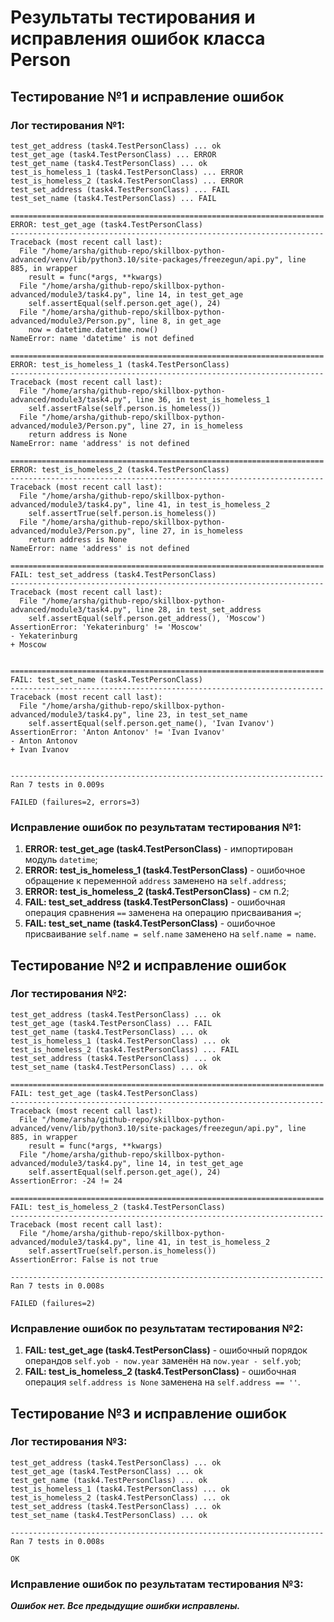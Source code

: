 # Результаты тестирования и исправления ошибок класса Person
## Тестирование №1 и исправление ошибок
### Лог тестирования №1:
```
test_get_address (task4.TestPersonClass) ... ok
test_get_age (task4.TestPersonClass) ... ERROR
test_get_name (task4.TestPersonClass) ... ok
test_is_homeless_1 (task4.TestPersonClass) ... ERROR
test_is_homeless_2 (task4.TestPersonClass) ... ERROR
test_set_address (task4.TestPersonClass) ... FAIL
test_set_name (task4.TestPersonClass) ... FAIL

======================================================================
ERROR: test_get_age (task4.TestPersonClass)
----------------------------------------------------------------------
Traceback (most recent call last):
  File "/home/arsha/github-repo/skillbox-python-advanced/venv/lib/python3.10/site-packages/freezegun/api.py", line 885, in wrapper
    result = func(*args, **kwargs)
  File "/home/arsha/github-repo/skillbox-python-advanced/module3/task4.py", line 14, in test_get_age
    self.assertEqual(self.person.get_age(), 24)
  File "/home/arsha/github-repo/skillbox-python-advanced/module3/Person.py", line 8, in get_age
    now = datetime.datetime.now()
NameError: name 'datetime' is not defined

======================================================================
ERROR: test_is_homeless_1 (task4.TestPersonClass)
----------------------------------------------------------------------
Traceback (most recent call last):
  File "/home/arsha/github-repo/skillbox-python-advanced/module3/task4.py", line 36, in test_is_homeless_1
    self.assertFalse(self.person.is_homeless())
  File "/home/arsha/github-repo/skillbox-python-advanced/module3/Person.py", line 27, in is_homeless
    return address is None
NameError: name 'address' is not defined

======================================================================
ERROR: test_is_homeless_2 (task4.TestPersonClass)
----------------------------------------------------------------------
Traceback (most recent call last):
  File "/home/arsha/github-repo/skillbox-python-advanced/module3/task4.py", line 41, in test_is_homeless_2
    self.assertTrue(self.person.is_homeless())
  File "/home/arsha/github-repo/skillbox-python-advanced/module3/Person.py", line 27, in is_homeless
    return address is None
NameError: name 'address' is not defined

======================================================================
FAIL: test_set_address (task4.TestPersonClass)
----------------------------------------------------------------------
Traceback (most recent call last):
  File "/home/arsha/github-repo/skillbox-python-advanced/module3/task4.py", line 28, in test_set_address
    self.assertEqual(self.person.get_address(), 'Moscow')
AssertionError: 'Yekaterinburg' != 'Moscow'
- Yekaterinburg
+ Moscow


======================================================================
FAIL: test_set_name (task4.TestPersonClass)
----------------------------------------------------------------------
Traceback (most recent call last):
  File "/home/arsha/github-repo/skillbox-python-advanced/module3/task4.py", line 23, in test_set_name
    self.assertEqual(self.person.get_name(), 'Ivan Ivanov')
AssertionError: 'Anton Antonov' != 'Ivan Ivanov'
- Anton Antonov
+ Ivan Ivanov


----------------------------------------------------------------------
Ran 7 tests in 0.009s

FAILED (failures=2, errors=3)
```

### Исправление ошибок по результатам тестирования №1:

1. **ERROR: test_get_age (task4.TestPersonClass)** - импортирован модуль `datetime`;
2. **ERROR: test_is_homeless_1 (task4.TestPersonClass)** - ошибочное обращение к переменной `address` заменено на `self.address`;
3. **ERROR: test_is_homeless_2 (task4.TestPersonClass)** - см п.2;
4. **FAIL: test_set_address (task4.TestPersonClass)** - ошибочная операция сравнения `==` заменена на операцию присваивания `=`;
5. **FAIL: test_set_name (task4.TestPersonClass)** - ошибочное присваивание `self.name = self.name` заменено на `self.name = name`.

## Тестирование №2 и исправление ошибок
### Лог тестирования №2:
```
test_get_address (task4.TestPersonClass) ... ok
test_get_age (task4.TestPersonClass) ... FAIL
test_get_name (task4.TestPersonClass) ... ok
test_is_homeless_1 (task4.TestPersonClass) ... ok
test_is_homeless_2 (task4.TestPersonClass) ... FAIL
test_set_address (task4.TestPersonClass) ... ok
test_set_name (task4.TestPersonClass) ... ok

======================================================================
FAIL: test_get_age (task4.TestPersonClass)
----------------------------------------------------------------------
Traceback (most recent call last):
  File "/home/arsha/github-repo/skillbox-python-advanced/venv/lib/python3.10/site-packages/freezegun/api.py", line 885, in wrapper
    result = func(*args, **kwargs)
  File "/home/arsha/github-repo/skillbox-python-advanced/module3/task4.py", line 14, in test_get_age
    self.assertEqual(self.person.get_age(), 24)
AssertionError: -24 != 24

======================================================================
FAIL: test_is_homeless_2 (task4.TestPersonClass)
----------------------------------------------------------------------
Traceback (most recent call last):
  File "/home/arsha/github-repo/skillbox-python-advanced/module3/task4.py", line 41, in test_is_homeless_2
    self.assertTrue(self.person.is_homeless())
AssertionError: False is not true

----------------------------------------------------------------------
Ran 7 tests in 0.008s

FAILED (failures=2)

```

### Исправление ошибок по результатам тестирования №2:

1. **FAIL: test_get_age (task4.TestPersonClass)** - ошибочный порядок операндов `self.yob - now.year` заменён на `now.year - self.yob`;
2. **FAIL: test_is_homeless_2 (task4.TestPersonClass)** - ошибочная операция `self.address is None` заменена на `self.address == ''`.

## Тестирование №3 и исправление ошибок
### Лог тестирования №3:
```
test_get_address (task4.TestPersonClass) ... ok
test_get_age (task4.TestPersonClass) ... ok
test_get_name (task4.TestPersonClass) ... ok
test_is_homeless_1 (task4.TestPersonClass) ... ok
test_is_homeless_2 (task4.TestPersonClass) ... ok
test_set_address (task4.TestPersonClass) ... ok
test_set_name (task4.TestPersonClass) ... ok

----------------------------------------------------------------------
Ran 7 tests in 0.008s

OK
```
### Исправление ошибок по результатам тестирования №3:
***Ошибок нет. Все предыдущие ошибки исправлены.***
